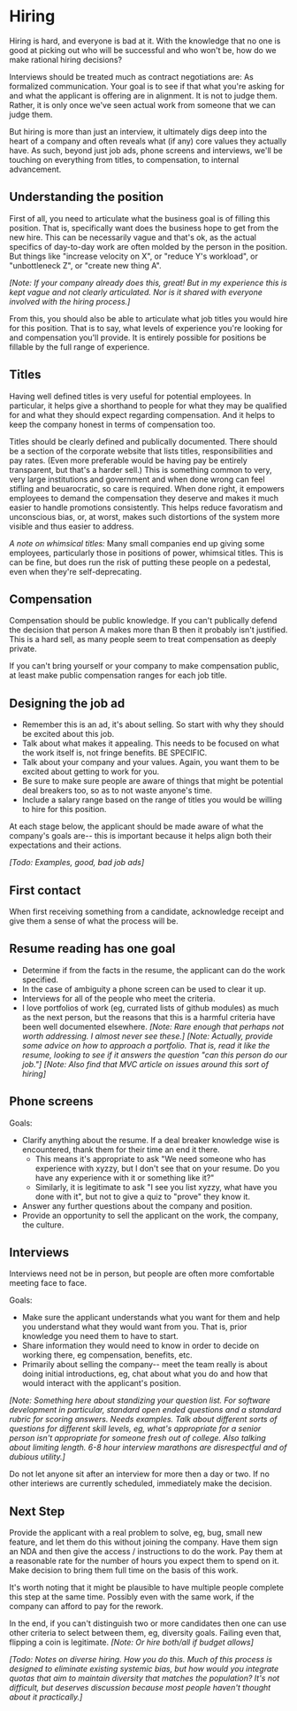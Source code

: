 Hiring
======

Hiring is hard, and everyone is bad at it. With the knowledge that no one is
good at picking out who will be successful and who won't be, how do we make
rational hiring decisions?

Interviews should be treated much as contract negotiations are: As
formalized communication. Your goal is to see if that what you're asking
for and what the applicant is offering are in alignment. It is not to judge
them. Rather, it is only once we've seen actual work from someone that we can
judge them.

But hiring is more than just an interview, it ultimately digs deep into the
heart of a company and often reveals what (if any) core values they actually
have.  As such, beyond just job ads, phone screens and interviews, we'll be
touching on everything from titles, to compensation, to internal
advancement.

Understanding the position
--------------------------

First of all, you need to articulate what the business goal is of filling
this position.  That is, specifically want does the business hope to get
from the new hire.  This can be necessarily vague and that's ok, as the
actual specifics of day-to-day work are often molded by the person in the
position.  But things like "increase velocity on X", or "reduce Y's
workload", or "unbottleneck Z", or "create new thing A".

*[Note: If your company already does this, great! But in my experience this
is kept vague and not clearly articulated.  Nor is it shared with everyone
involved with the hiring process.]*

From this, you should also be able to articulate what job titles you would
hire for this position.  That is to say, what levels of experience you're
looking for and compensation you'll provide.  It is entirely possible for
positions be fillable by the full range of experience.

Titles
------

Having well defined titles is very useful for potential employees. In
particular, it helps give a shorthand to people for what they may be
qualified for and what they should expect regarding compensation. And it
helps to keep the company honest in terms of compensation too.

Titles should be clearly defined and publically documented. There should be
a section of the corporate website that lists titles, responsibilities and
pay rates.  (Even more preferable would be having pay be entirely
transparent, but that's a harder sell.) This is something common to very,
very large institutions and government and when done wrong can feel stifling
and beuarocratic, so care is required.  When done right, it empowers
employees to demand the compensation they deserve and makes it much easier
to handle promotions consistently.  This helps reduce favoratism and
unconscious bias, or, at worst, makes such distortions of the system more
visible and thus easier to address.

*A note on whimsical titles:* Many small companies end up giving some
employees, particularly those in positions of power, whimsical titles.  This
is can be fine, but does run the risk of putting these people on a pedestal,
even when they're self-deprecating.

Compensation
------------

Compensation should be public knowledge. If you can't publically defend the
decision that person A makes more than B then it probably isn't justified. 
This is a hard sell, as many people seem to treat compensation as deeply
private.

If you can't bring yourself or your company to make compensation public, at
least make public compensation ranges for each job title.

Designing the job ad
--------------------

* Remember this is an ad, it's about selling. So start with why they should be
  excited about this job.
* Talk about what makes it appealing.  This needs to be focused on what the
  work itself is, not fringe benefits. BE SPECIFIC.
* Talk about your company and your values. Again, you want them to be excited
  about getting to work for you.
* Be sure to make sure people are aware of things that might be potential
  deal breakers too, so as to not waste anyone's time.
* Include a salary range based on the range of titles you would be willing
  to hire for this position.

At each stage below, the applicant should be made aware of what the
company's goals are-- this is important because it helps align both their
expectations and their actions.

*[Todo: Examples, good, bad job ads]*

First contact
-------------

When first receiving something from a candidate, acknowledge receipt and
give them a sense of what the process will be.

Resume reading has one goal
---------------------------

* Determine if from the facts in the resume, the applicant can do the work specified.
* In the case of ambiguity a phone screen can be used to clear it up.
* Interviews for all of the people who meet the criteria.
* I love portfolios of work (eg, currated lists of github modules) as much
  as the next person, but the reasons that this is a harmful criteria have
  been well documented elsewhere. *[Note: Rare enough that perhaps not worth
  addressing. I almost never see these.] [Note: Actually, provide some
  advice on how to approach a portfolio. That is, read it like the resume,
  looking to see if it answers the question "can this person do our job."]
  [Note: Also find that MVC article on issues around this sort of hiring]*

Phone screens
-------------

Goals:

* Clarify anything about the resume. If a deal breaker knowledge wise is
  encountered, thank them for their time an end it there.
  * This means it's appropriate to ask "We need someone who has experience
    with xyzzy, but I don't see that on your resume.  Do you have any
    experience with it or something like it?"
  * Similarly, it is legitimate to ask "I see you list xyzzy, what have you
    done with it", but not to give a quiz to "prove" they know it.
* Answer any further questions about the company and position.
* Provide an opportunity to sell the applicant on the work, the company,
  the culture.

Interviews
----------

Interviews need not be in person, but people are often more comfortable
meeting face to face.

Goals:

* Make sure the applicant understands what you want for them and help you
  understand what they would want from you. That is, prior knowledge you
  need them to have to start.
* Share information they would need to know in order to decide on working
  there, eg compensation, benefits, etc.
* Primarily about selling the company-- meet the team really is about doing
  initial introductions, eg, chat about what you do and how that would
  interact with the applicant's position.

*[Note: Something here about standizing your question list. For software
development in particular, standard open ended questions and a standard
rubric for scoring answers.  Needs examples.  Talk about different sorts of
questions for different skill levels, eg, what's appropriate for a senior
person isn't appropriate for someone fresh out of college.  Also talking
about limiting length.  6-8 hour interview marathons are disrespectful and
of dubious utility.]*

Do not let anyone sit after an interview for more then a day or two.  If no
other interiews are currently scheduled, immediately make the decision. 

Next Step
---------

Provide the applicant with a real problem to solve, eg, bug, small new
feature, and let them do this without joining the company.  Have them sign
an NDA and then give the access / instructions to do the work.  Pay them at
a reasonable rate for the number of hours you expect them to spend on it. 
Make decision to bring them full time on the basis of this work.

It's worth noting that it might be plausible to have multiple people
complete this step at the same time.  Possibly even with the same work, if
the company can afford to pay for the rework.

In the end, if you can't distinguish two or more candidates then one can use
other criteria to select between them, eg, diversity goals.  Failing even
that, flipping a coin is legitimate.  *[Note: Or hire both/all if budget allows]*

*[Todo: Notes on diverse hiring. How you do this. Much of this process is
designed to eliminate existing systemic bias, but how would you integrate
quotas that aim to maintain diversity that matches the population?  It's not
difficult, but deserves discussion because most people haven't thought about
it practically.]*
